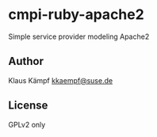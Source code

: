 # cmpi-ruby-apache2

Simple service provider modeling Apache2

## Author

Klaus Kämpf <kkaempf@suse.de>

## License

GPLv2 only